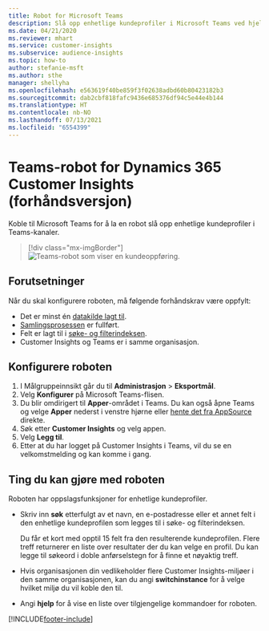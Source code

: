 ```yaml
---
title: Robot for Microsoft Teams
description: Slå opp enhetlige kundeprofiler i Microsoft Teams ved hjelp av en robot.
ms.date: 04/21/2020
ms.reviewer: mhart
ms.service: customer-insights
ms.subservice: audience-insights
ms.topic: how-to
author: stefanie-msft
ms.author: sthe
manager: shellyha
ms.openlocfilehash: e563619f40be859f3f02638adbd60b80423182b3
ms.sourcegitcommit: dab2cbf818fafc9436e685376df94c5e44e4b144
ms.translationtype: HT
ms.contentlocale: nb-NO
ms.lasthandoff: 07/13/2021
ms.locfileid: "6554399"
---
```

# <a name="teams-bot-for-dynamics-365-customer-insights-preview"></a>Teams-robot for Dynamics 365 Customer Insights (forhåndsversjon)

Koble til Microsoft Teams for å la en robot slå opp enhetlige kundeprofiler i Teams-kanaler.

> [!div class="mx-imgBorder"]
> ![Teams-robot som viser en kundeoppføring.](media/teams-bot.png "Teams-robot som viser en kundeoppføring")

## <a name="prerequisites"></a>Forutsetninger

Når du skal konfigurere roboten, må følgende forhåndskrav være oppfylt:

- Det er minst én [datakilde lagt til](data-sources.md).
- [Samlingsprosessen](data-unification.md) er fullført.
- Felt er lagt til i [søke- og filterindeksen](search-filter-index.md).
- Customer Insights og Teams er i samme organisasjon.

## <a name="configure-the-bot"></a>Konfigurere roboten

1. I Målgruppeinnsikt går du til **Administrasjon** > **Eksportmål**.
1. Velg **Konfigurer** på Microsoft Teams-flisen.
1. Du blir omdirigert til **Apper**-området i Teams. Du kan også åpne Teams og velge **Apper** nederst i venstre hjørne eller [hente det fra AppSource](https://go.microsoft.com/fwlink/?linkid=2124104) direkte.
1. Søk etter **Customer Insights** og velg appen.
1. Velg **Legg til**.
1. Etter at du har logget på Customer Insights i Teams, vil du se en velkomstmelding og kan komme i gang.

## <a name="things-you-can-do-with-the-bot"></a>Ting du kan gjøre med roboten

Roboten har oppslagsfunksjoner for enhetlige kundeprofiler.

- Skriv inn **søk** etterfulgt av et navn, en e-postadresse eller et annet felt i den enhetlige kundeprofilen som legges til i søke- og filterindeksen.

  Du får et kort med opptil 15 felt fra den resulterende kundeprofilen. Flere treff returnerer en liste over resultater der du kan velge en profil. Du kan legge til søkeord i doble anførselstegn for å finne et nøyaktig treff.

- Hvis organisasjonen din vedlikeholder flere Customer Insights-miljøer i den samme organisasjonen, kan du angi **switchinstance** for å velge hvilket miljø du vil koble den til.

- Angi **hjelp** for å vise en liste over tilgjengelige kommandoer for roboten.  


[!INCLUDE[footer-include](../includes/footer-banner.md)]
